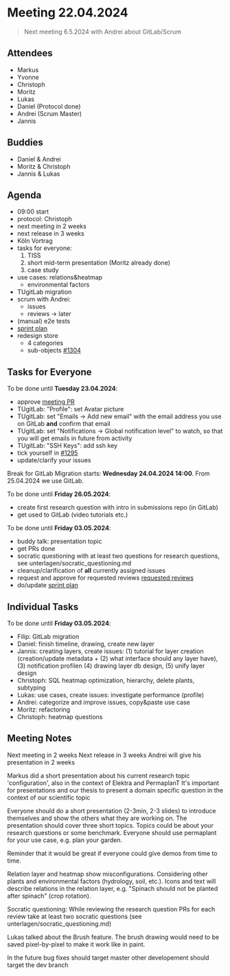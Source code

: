 # Meeting 22.04.2024

> Next meeting 6.5.2024
> with Andrei about GitLab/Scrum

## Attendees

- Markus
- Yvonne
- Christoph
- Moritz
- Lukas
- Daniel (Protocol done)
- Andrei (Scrum Master)
- Jannis

## Buddies

- Daniel & Andrei
- Moritz & Christoph
- Jannis & Lukas

## Agenda

- 09:00 start
- protocol: Christoph
- next meeting in 2 weeks
- next release in 3 weeks
- Köln Vortrag
- tasks for everyone:
  1. TISS
  2. short mid-term presentation (Moritz already done)
  3. case study
- use cases: relations&heatmap
  - environmental factors
- TUgitLab migration
- scrum with Andrei:
  - issues
  - reviews -> later
- (manual) e2e tests
- [sprint plan](https://project.permaplant.net)
- redesign store
  - 4 categories
  - sub-objects [#1304](https://issues.permaplant.net/1304)

## Tasks for Everyone

To be done until **Tuesday 23.04.2024**:

- approve [meeting PR](https://pull.permaplant.net/1327/files)
- TUgitLab: "Profile": set Avatar picture
- TUgitLab: set "Emails -> Add new email" with the email address you use on GitLab **and** confirm that email
- TUgitLab: set "Notifications -> Global notification level" to watch, so that you will get emails in future from activity
- TUgitLab: "SSH Keys": add ssh key
- tick yourself in [#1295](https://issues.permaplant.net/1295)
- update/clarify your issues

Break for GitLab Migration starts: **Wednesday 24.04.2024 14:00**.
From 25.04.2024 we use GitLab.

To be done until **Friday 26.05.2024**:

- create first research question with intro in submissions repo (in GitLab)
- get used to GitLab (video tutorials etc.)

To be done until **Friday 03.05.2024**:

- buddy talk: presentation topic
- get PRs done
- socratic questioning with at least two questions for research questions, see unterlagen/socratic_questioning.md
- cleanup/clarification of **all** currently assigned issues
- request and approve for requested reviews [requested reviews](https://pulls.permaplant.net/?q=is%3Aopen+user-review-requested%3A%40me)
- do/update [sprint plan](https://project.permaplant.net)

## Individual Tasks

To be done until **Friday 03.05.2024**:

- Filip: GitLab migration
- Daniel: finish timeline, drawing, create new layer
- Jannis: creating layers, create issues: (1) tutorial for layer creation (creation/update metadata + (2) what interface should any layer have), (3) notification profilen (4) drawing layer db design, (5) unify layer design
- Christoph: SQL heatmap optimization, hierarchy, delete plants, subtyping
- Lukas: use cases, create issues: investigate performance (profile)
- Andrei: categorize and improve issues, copy&paste use case
- Moritz: refactoring
- Christoph: heatmap questions

## Meeting Notes

Next meeting in 2 weeks
Next release in 3 weeks
Andrei will give his presentation in 2 weeks

Markus did a short presentation about his current research topic 'configuration', also in the context of Elektra and PermaplanT
It's important for presentations and our thesis to present a domain specific question in the context of our scientific topic

Everyone should do a short presentation (2-3min, 2-3 slides) to introduce themselves and show the others what they are working on. The presentation should cover three short topics. Topics could be about your research questions or some benchmark.
Everyone should use permaplant for your use case, e.g. plan your garden.

Reminder that it would be great if everyone could give demos from time to time.

Relation layer and heatmap show misconfigurations. Considering other plants and environmental factors (hydrology, soil, etc.). Icons and text will describe relations in the relation layer, e.g. "Spinach should not be planted after spinach" (crop rotation).

Socratic questioning: While reviewing the research question PRs for each review take at least two socratic questions (see unterlagen/socratic_questioning.md)

Lukas talked about the Brush feature. The brush drawing would need to be saved pixel-by-pixel to make it work like in paint.

In the future bug fixes should target master other developement should target the dev branch
